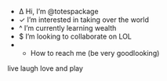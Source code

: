 - ∆ Hi, I’m @totespackage
- ✓ I’m interested in taking over the world
- ^ I’m currently learning wealth
- $ I’m looking to collaborate on LOL
- * How to reach me (be very goodlooking)

<!---
totespackage/totespackage is ✨ special ops ✨ repository because its `README.md` (this file) appears on your GitHub profile.
You can click the Preview link to take a look at your changes.
--->live laugh love and play
